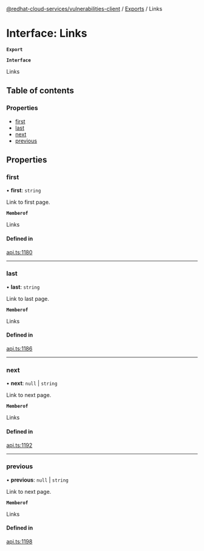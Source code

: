 [@redhat-cloud-services/vulnerabilities-client](../README.md) / [Exports](../modules.md) / Links

# Interface: Links

**`Export`**

**`Interface`**

Links

## Table of contents

### Properties

- [first](Links.md#first)
- [last](Links.md#last)
- [next](Links.md#next)
- [previous](Links.md#previous)

## Properties

### first

• **first**: `string`

Link to first page.

**`Memberof`**

Links

#### Defined in

[api.ts:1180](https://github.com/RedHatInsights/javascript-clients/blob/master/packages/vulnerabilities/api.ts#L1180)

___

### last

• **last**: `string`

Link to last page.

**`Memberof`**

Links

#### Defined in

[api.ts:1186](https://github.com/RedHatInsights/javascript-clients/blob/master/packages/vulnerabilities/api.ts#L1186)

___

### next

• **next**: ``null`` \| `string`

Link to next page.

**`Memberof`**

Links

#### Defined in

[api.ts:1192](https://github.com/RedHatInsights/javascript-clients/blob/master/packages/vulnerabilities/api.ts#L1192)

___

### previous

• **previous**: ``null`` \| `string`

Link to next page.

**`Memberof`**

Links

#### Defined in

[api.ts:1198](https://github.com/RedHatInsights/javascript-clients/blob/master/packages/vulnerabilities/api.ts#L1198)
